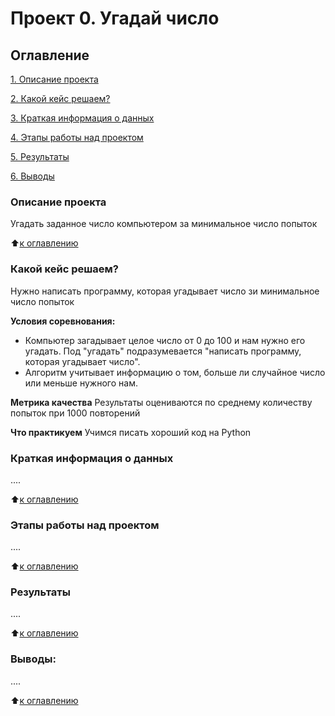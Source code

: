# Проект 0. Угадай число

## Оглавление
[1. Описание проекта](https://github.com/iruzhentsev/sf.data_science_1/blob/main/project_0/README.MD#Описание-проекта)

[2. Какой кейс решаем?](https://github.com/iruzhentsev/sf.data_science_1/blob/main/project_0/README.MD#Какой-кейс-решаем)

[3. Краткая информация о данных](https://github.com/iruzhentsev/sf.data_science_1/blob/main/project_0/README.MD#Краткая-информация-о-данных)

[4. Этапы работы над проектом](https://github.com/iruzhentsev/sf.data_science_1/blob/main/project_0/README.MD#Этапы-работы-над-проектом)

[5. Результаты](https://github.com/iruzhentsev/sf.data_science_1/blob/main/project_0/README.MD#Результаты)

[6. Выводы](https://github.com/iruzhentsev/sf.data_science_1/blob/main/project_0/README.MD#Выводы)


### Описание проекта
Угадать заданное число компьютером за минимальное число попыток

:arrow_up:[к оглавлению](https://github.com/iruzhentsev/sf.data_science_1/blob/main/project_0/README.MD#Оглавление)

### Какой кейс решаем?
Нужно написать программу, которая угадывает число зи минимальное число попыток

**Условия соревнования:**
- Компьютер загадывает целое число от 0 до 100 и нам нужно его угадать. Под "угадать" подразумевается "написать программу, которая угадывает число".
- Алгоритм учитывает информацию о том, больше ли случайное число или меньше нужного нам.

**Метрика качества**
Результаты оцениваются по среднему количеству попыток при 1000 повторений

**Что практикуем**
Учимся писать хороший код на Python

### Краткая информация о данных
....

:arrow_up:[к оглавлению](https://github.com/iruzhentsev/sf.data_science_1/blob/main/project_0/README.MD#Оглавление)

### Этапы работы над проектом
....

:arrow_up:[к оглавлению](https://github.com/iruzhentsev/sf.data_science_1/blob/main/project_0/README.MD#Оглавление)

### Результаты
....

:arrow_up:[к оглавлению](https://github.com/iruzhentsev/sf.data_science_1/blob/main/project_0/README.MD#Оглавление)

### Выводы:
....

:arrow_up:[к оглавлению](https://github.com/iruzhentsev/sf.data_science_1/blob/main/project_0/README.MD#Оглавление)
